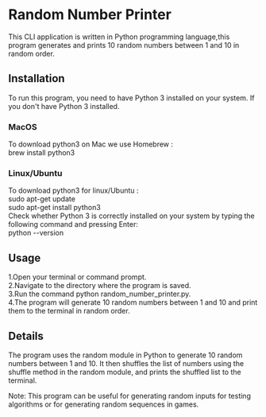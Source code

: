 # Random Number Printer

This CLI application is written in Python programming language,this program generates and prints 10 random numbers between 1 and 10 in random order.

## Installation

To run this program, you need to have Python 3 installed on your system. If you don't have Python 3 installed.
### MacOS
To download python3 on Mac we use Homebrew :  
brew install python3  

### Linux/Ubuntu
To download python3 for linux/Ubuntu :  
sudo apt-get update  
sudo apt-get install python3  
Check whether Python 3 is correctly installed on your system by typing the following command and pressing Enter:  
python --version  

## Usage  

1.Open your terminal or command prompt.  
2.Navigate to the directory where the program is saved.  
3.Run the command python random_number_printer.py.  
4.The program will generate 10 random numbers between 1 and 10 and print them to the terminal in random order.


## Details  

The program uses the random module in Python to generate 10 random numbers between 1 and 10. It then shuffles the list of numbers using the shuffle method in the random module, and prints the shuffled list to the terminal.

Note: This program can be useful for generating random inputs for testing algorithms or for generating random sequences in games.